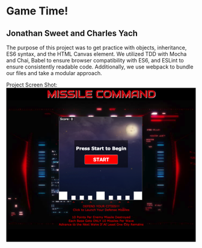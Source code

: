 # Game Time!
## Jonathan Sweet and Charles Yach

The purpose of this project was to get practice with objects, inheritance, ES6 syntax, and the HTML Canvas element. We utilized TDD with Mocha and Chai, Babel to ensure browser compatibility with ES6, and ESLint to ensure consistently readable code. Additionally, we use webpack to bundle our files and take a modular approach.

Project Screen Shot:
![Screen Shot](lib/images/MissileCommand-ScreenShot.png)